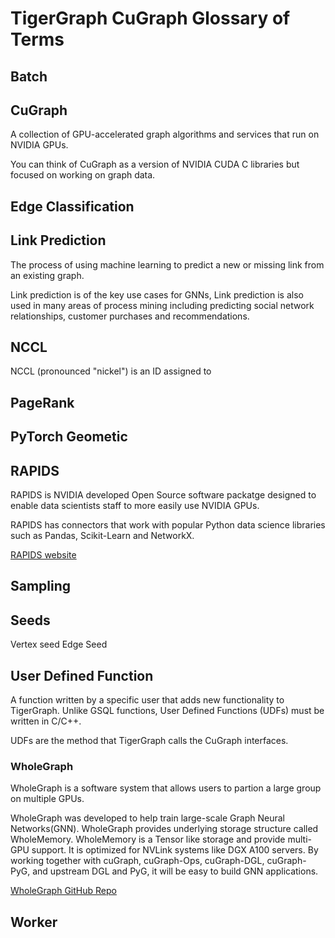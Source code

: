 # TigerGraph CuGraph Glossary of Terms

## Batch

## CuGraph

A collection of GPU-accelerated graph algorithms and services that run
on NVIDIA GPUs.

You can think of CuGraph as a version of NVIDIA CUDA C libraries but focused on working on graph data.

## Edge Classification

## Link Prediction

The process of using machine learning to predict a new or missing link from an existing graph.

Link prediction is of the key use cases for GNNs,  Link prediction is also used in many
areas of process mining including predicting social network relationships, customer purchases
and recommendations.

## NCCL

NCCL (pronounced "nickel") is an ID assigned to 

## PageRank

## PyTorch Geometic

## RAPIDS

RAPIDS is NVIDIA developed Open Source software packatge designed to enable data scientists staff to more easily use NVIDIA GPUs.

RAPIDS has connectors that work with popular Python data science libraries such as Pandas, Scikit-Learn and NetworkX.

[RAPIDS website](https://rapids.ai/)
## Sampling

## Seeds

Vertex seed
Edge Seed

## User Defined Function

A function written by a specific user that adds new functionality to TigerGraph.  Unlike GSQL functions, User Defined Functions (UDFs) must be written in C/C++.

UDFs are the method that TigerGraph calls the CuGraph interfaces.

### WholeGraph
WholeGraph is a software system that allows users to partion a large group on multiple GPUs.

WholeGraph was developed to help train large-scale Graph Neural Networks(GNN). WholeGraph provides underlying storage structure called WholeMemory. WholeMemory is a Tensor like storage and provide multi-GPU support. It is optimized for NVLink systems like DGX A100 servers. By working together with cuGraph, cuGraph-Ops, cuGraph-DGL, cuGraph-PyG, and upstream DGL and PyG, it will be easy to build GNN applications.

[WholeGraph GitHub Repo](https://github.com/rapidsai/wholegraph)

## Worker


